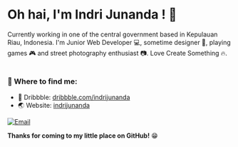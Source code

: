 # Oh hai, I'm Indri Junanda ! 👋

Currently working in one of the central government based in Kepulauan Riau, Indonesia. I'm Junior Web Developer 💻, sometime designer 🎨, playing games 🎮 and street photography enthusiast 📷. Love Create Something 🔥.

#

### 💬 Where to find me:
- 🏀 Dribbble: <a href="//dribbble.com/indrijunanda">dribbble.com/indrijunanda</a>
- 🌏 Website: <a href="//indrijunanda.gitlab.io">indrijunanda</a>

[![Email](https://img.shields.io/badge/--gmail?label=Email&logo=gmail&style=social)](mailto:ind.junanda@gmail.com)

__Thanks for coming to my little place on GitHub!__ 😁
